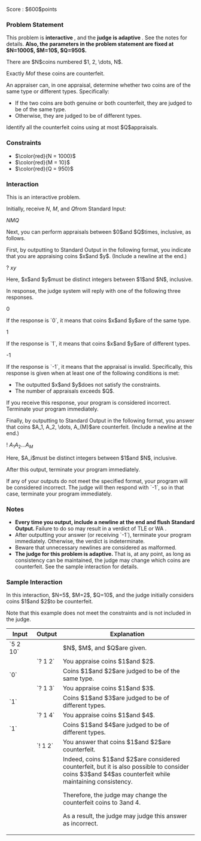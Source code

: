 
<div>

<span>

<span>

<p>
Score : $600$points
</p>

<div>

<section>

### **Problem Statement**

<p>
This problem is 
<strong>
interactive
</strong>
, and the 
<strong>
judge is adaptive
</strong>
. See the notes for details.


<strong>
Also, the parameters in the problem statement are fixed at $N=1000$, $M=10$, $Q=950$.
</strong>

</p>

<p>
There are $N$coins numbered $1, 2, \dots, N$.

Exactly $M$of these coins are counterfeit.
</p>

<p>
An appraiser can, in one appraisal, determine whether two coins are of the same type or different types. Specifically:
</p>

<ul>

<li>
If the two coins are both genuine or both counterfeit, they are judged to be of the same type.
</li>

<li>
Otherwise, they are judged to be of different types.
</li>

</ul>

<p>
Identify all the counterfeit coins using at most $Q$appraisals.
</p>

</section>

</div>

<div>

<section>

### **Constraints**

<ul>

<li>
$\color{red}{N = 1000}$
</li>

<li>
$\color{red}{M = 10}$
</li>

<li>
$\color{red}{Q = 950}$
</li>

</ul>

</section>

</div>

<div>

<section>

### **Interaction**

<p>
This is an interactive problem.

Initially, receive $N$, $M$, and $Q$from Standard Input:
</p>

<div>

$N$$M$$Q$
</div>

<p>



</p>

<p>
Next, you can perform appraisals between $0$and $Q$times, inclusive, as follows.
</p>

<p>
First, by outputting to Standard Output in the following format, you indicate that you are appraising coins $x$and $y$. (Include a newline at the end.)
</p>

<div>

? $x$$y$
</div>

<p>
Here, $x$and $y$must be distinct integers between $1$and $N$, inclusive.
</p>

<p>
In response, the judge system will reply with one of the following three responses.
</p>

<div>

0

</div>

<p>
If the response is `0`, it means that coins $x$and $y$are of the same type.
</p>

<div>

1

</div>

<p>
If the response is `1`, it means that coins $x$and $y$are of different types.
</p>

<div>

-1

</div>

<p>
If the response is `-1`, it means that the appraisal is invalid. Specifically, this response is given when at least one of the following conditions is met:
</p>

<ul>

<li>
The outputted $x$and $y$does not satisfy the constraints.
</li>

<li>
The number of appraisals exceeds $Q$.
</li>

</ul>

<p>
If you receive this response, your program is considered incorrect. Terminate your program immediately.
</p>

<p>



</p>

<p>
Finally, by outputting to Standard Output in the following format, you answer that coins $A_1, A_2, \dots, A_{M}$are counterfeit. (Include a newline at the end.)
</p>

<div>

! $A_1$$A_2$$\dots$$A_{M}$
</div>

<p>
Here, $A_i$must be distinct integers between $1$and $N$, inclusive.

After this output, terminate your program immediately.
</p>

<p>
If any of your outputs do not meet the specified format, your program will be considered incorrect.
The judge will then respond with `-1`, so in that case, terminate your program immediately.
</p>

</section>

</div>

<div>

<section>

### **Notes**

<ul>

<li>

<span>

<strong>
Every time you output, include a newline at the end and flush Standard Output.
</strong>

</span>
Failure to do so may result in a verdict of 
<span>
TLE
</span>
or 
<span>
WA
</span>
.
</li>

<li>
After outputting your answer (or receiving `-1`), terminate your program immediately. Otherwise, the verdict is indeterminate.
</li>

<li>
Beware that unnecessary newlines are considered as malformed.
</li>

<li>

<strong>
The judge for this problem is adaptive.
</strong>
That is, at any point, as long as consistency can be maintained, the judge may change which coins are counterfeit. See the sample interaction for details.
</li>

</ul>

</section>

</div>

<div>

<section>

### **Sample Interaction**

<p>
In this interaction, $N=5$, $M=2$, $Q=10$, and the judge initially considers coins $1$and $2$to be counterfeit.
</p>

<p>
Note that this example does not meet the constraints and is not included in the judge.
</p>

<table>

<thead>

<tr>

<th>
Input　
</th>

<th>
Output
</th>

<th>
Explanation
</th>

</tr>

</thead>

<tbody>

<tr>

<td>
`5 2 10`
</td>

<td>

</td>

<td>
$N$, $M$, and $Q$are given.
</td>

</tr>

<tr>

<td>

</td>

<td>
`? 1 2`
</td>

<td>
You appraise coins $1$and $2$.
</td>

</tr>

<tr>

<td>
`0`
</td>

<td>

</td>

<td>
Coins $1$and $2$are judged to be of the same type.
</td>

</tr>

<tr>

<td>

</td>

<td>
`? 1 3`
</td>

<td>
You appraise coins $1$and $3$.
</td>

</tr>

<tr>

<td>
`1`
</td>

<td>

</td>

<td>
Coins $1$and $3$are judged to be of different types.
</td>

</tr>

<tr>

<td>

</td>

<td>
`? 1 4`
</td>

<td>
You appraise coins $1$and $4$.
</td>

</tr>

<tr>

<td>
`1`
</td>

<td>

</td>

<td>
Coins $1$and $4$are judged to be of different types.
</td>

</tr>

<tr>

<td>

</td>

<td>
`! 1 2`
</td>

<td>
You answer that coins $1$and $2$are counterfeit.
</td>

</tr>

<tr>

<td>

</td>

<td>

</td>

<td>
Indeed, coins $1$and $2$are considered counterfeit, but it is also possible to consider coins $3$and $4$as counterfeit while maintaining consistency.

Therefore, the judge may change the counterfeit coins to $3$and $4$.

As a result, the judge may judge this answer as incorrect.
</td>

</tr>

</tbody>

</table>

</section>

</div>

</span>

</span>

</div>

